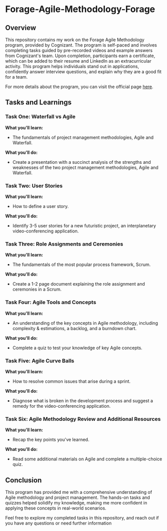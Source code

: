 ﻿
# Forage-Agile-Methodology-Forage

## Overview

This repository contains my work on the Forage Agile Methodology program, provided by Cognizant. The program is self-paced and involves completing tasks guided by pre-recorded videos and example answers from Cognizant's team. Upon completion, participants earn a certificate, which can be added to their resume and LinkedIn as an extracurricular activity. This program helps individuals stand out in applications, confidently answer interview questions, and explain why they are a good fit for a team.

For more details about the program, you can visit the official page [here](https://www.theforage.com/simulations/cognizant/agile-methodology-io6p).

## Tasks and Learnings

### Task One: Waterfall vs Agile

**What you'll learn:**

-   The fundamentals of project management methodologies, Agile and Waterfall.

**What you'll do:**

-   Create a presentation with a succinct analysis of the strengths and weaknesses of the two project management methodologies, Agile and Waterfall.

### Task Two: User Stories

**What you'll learn:**

-   How to define a user story.

**What you'll do:**

-   Identify 3-5 user stories for a new futuristic project, an interplanetary video-conferencing application.

### Task Three: Role Assignments and Ceremonies

**What you'll learn:**

-   The fundamentals of the most popular process framework, Scrum.

**What you'll do:**

-   Create a 1-2 page document explaining the role assignment and ceremonies in a Scrum.

### Task Four: Agile Tools and Concepts

**What you'll learn:**

-   An understanding of the key concepts in Agile methodology, including complexity & estimations, a backlog, and a burndown chart.

**What you'll do:**

-   Complete a quiz to test your knowledge of key Agile concepts.

### Task Five: Agile Curve Balls

**What you'll learn:**

-   How to resolve common issues that arise during a sprint.

**What you'll do:**

-   Diagnose what is broken in the development process and suggest a remedy for the video-conferencing application.

### Task Six: Agile Methodology Review and Additional Resources

**What you'll learn:**

-   Recap the key points you've learned.

**What you'll do:**

-   Read some additional materials on Agile and complete a multiple-choice quiz.

## Conclusion

This program has provided me with a comprehensive understanding of Agile methodology and project management. The hands-on tasks and quizzes helped solidify my knowledge, making me more confident in applying these concepts in real-world scenarios.

Feel free to explore my completed tasks in this repository, and reach out if you have any questions or need further information
